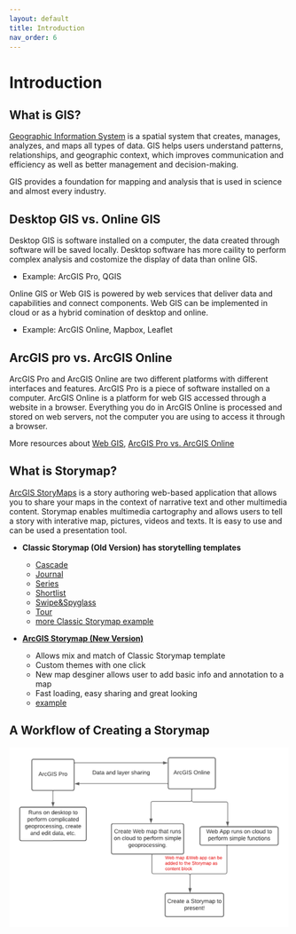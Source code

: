 ```yaml
---
layout: default
title: Introduction
nav_order: 6
---
```

# Introduction

## What is GIS?

[Geographic Information System](https://www.esri.com/en-us/what-is-gis/overview) is a spatial system that creates, manages, analyzes, and maps all types of data. GIS helps users understand patterns, relationships, and geographic context, which improves communication and efficiency as well as better management and decision-making.

GIS provides a foundation for mapping and analysis that is used in science and almost every industry.

## Desktop GIS vs. Online GIS

Desktop GIS is software installed on a computer, the data created through software will be saved locally. Desktop software has more caility to perform complex analysis and costomize the display of data than online GIS.

- Example: ArcGIS Pro, QGIS

Online GIS or Web GIS is powered by web services that deliver data and capabilities and connect components. Web GIS can be implemented in cloud or as a hybrid comination of desktop and online.

- Example: ArcGIS Online, Mapbox, Leaflet


## ArcGIS pro vs. ArcGIS Online

ArcGIS Pro and ArcGIS Online are two different platforms with different interfaces and features. ArcGIS Pro is a piece of software installed on a computer. ArcGIS Online is a platform for web GIS accessed through a website in a browser. Everything you do in ArcGIS Online is processed and stored on web servers, not the computer you are using to access it through a browser.

More resources about
[Web GIS](https://www.esri.com/about/newsroom/insider/web-gis-simply/),
[ArcGIS Pro vs. ArcGIS Online](https://storymaps.arcgis.com/stories/bf37fb8c97ca405c8876553101933f4e)


## What is Storymap?

[ArcGIS StoryMaps](https://doc.arcgis.com/en/arcgis-storymaps/get-started/what-is-arcgis-storymaps.htm) is a story authoring web-based application that allows you to share your maps in the context of narrative text and other multimedia content. Storymap enables multimedia cartography and allows users to tell a story with interative map, pictures, videos and texts. It is easy to use and can be used a presentation tool.


- **Classic Storymap (Old Version) has storytelling templates**
    - [Cascade](https://www.loc.gov/ghe/cascade/index.html?appid=2ac5e96246b442afa419a6c6842b1eae)
    - [Journal](https://apl.maps.arcgis.com/apps/MapJournal/index.html?appid=551cd1e6ae634234b5eb0f1e1ed9a02f)
    - [Series](https://wildfarmalliance.maps.arcgis.com/apps/MapSeries/index.html?appid=48771766bcf94e34b5fb19ca9e925a27)
    - [Shortlist](https://moncton.maps.arcgis.com/apps/Shortlist/index.html?appid=0dcea4990e3e424e936d7d459526f12f)
    - [Swipe&Spyglass](https://disasterresponse.maps.arcgis.com/apps/StorytellingSwipe/index.html?appid=30d087f4262c4fd0a2cbf37c6118cf1b)
    - [Tour](https://orl.maps.arcgis.com/apps/MapJournal/index.html?appid=fbaa6ab2b5f645ae99595ee13fbe490d)
    - [more Classic Storymap example](https://storymaps-classic.arcgis.com/en/gallery/#s=0&md=storymaps-apps:map-tour)

- **[ArcGIS Storymap (New Version)](https://storymaps.arcgis.com/stories/0d565f8fb4874e4fb44c6cb7276c78fb)**
    - Allows mix and match of Classic Storymap template
    - Custom themes with one click
    - New map desginer allows user to add basic info and annotation to a map
    - Fast loading, easy sharing and great looking
    - [example](https://doc.arcgis.com/en/arcgis-storymaps/gallery/)
    

## A Workflow of Creating a Storymap

![FlowChart](images/storymap.png)
